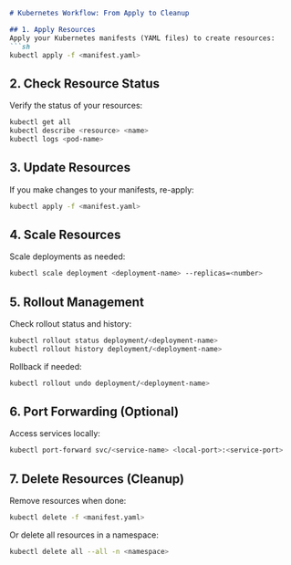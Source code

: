```markdown
# Kubernetes Workflow: From Apply to Cleanup

## 1. Apply Resources
Apply your Kubernetes manifests (YAML files) to create resources:
```sh
kubectl apply -f <manifest.yaml>
```

## 2. Check Resource Status
Verify the status of your resources:
```sh
kubectl get all
kubectl describe <resource> <name>
kubectl logs <pod-name>
```

## 3. Update Resources
If you make changes to your manifests, re-apply:
```sh
kubectl apply -f <manifest.yaml>
```

## 4. Scale Resources
Scale deployments as needed:
```sh
kubectl scale deployment <deployment-name> --replicas=<number>
```

## 5. Rollout Management
Check rollout status and history:
```sh
kubectl rollout status deployment/<deployment-name>
kubectl rollout history deployment/<deployment-name>
```
Rollback if needed:
```sh
kubectl rollout undo deployment/<deployment-name>
```

## 6. Port Forwarding (Optional)
Access services locally:
```sh
kubectl port-forward svc/<service-name> <local-port>:<service-port>
```

## 7. Delete Resources (Cleanup)
Remove resources when done:
```sh
kubectl delete -f <manifest.yaml>
```
Or delete all resources in a namespace:
```sh
kubectl delete all --all -n <namespace>
```